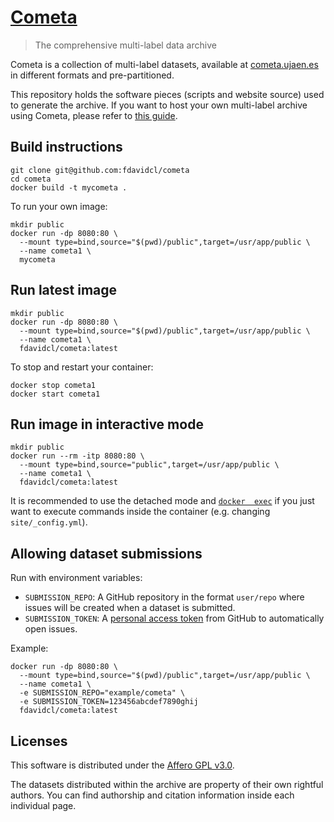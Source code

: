 # [Cometa](https://cometa.ujaen.es)

> The comprehensive multi-label data archive

Cometa is a collection of multi-label datasets, available at [cometa.ujaen.es](https://cometa.ujaen.es) in different 
formats and pre-partitioned.

This repository holds the software pieces (scripts and website source) used to generate the archive. If you 
want to host your own multi-label archive using Cometa, please refer to [this guide](https://cometa.ujaen.es/self-host).

## Build instructions

```
git clone git@github.com:fdavidcl/cometa
cd cometa
docker build -t mycometa .
```

To run your own image:

```
mkdir public
docker run -dp 8080:80 \
  --mount type=bind,source="$(pwd)/public",target=/usr/app/public \
  --name cometa1 \
  mycometa
```

## Run latest image

```
mkdir public
docker run -dp 8080:80 \
  --mount type=bind,source="$(pwd)/public",target=/usr/app/public \
  --name cometa1 \
  fdavidcl/cometa:latest
```

To stop and restart your container:

```
docker stop cometa1
docker start cometa1
```

## Run image in interactive mode

```
mkdir public
docker run --rm -itp 8080:80 \
  --mount type=bind,source="public",target=/usr/app/public \
  --name cometa1 \
  fdavidcl/cometa:latest
```

It is recommended to use the detached mode and [`docker 
exec`](https://docs.docker.com/engine/reference/commandline/exec/) if you just want to execute 
commands inside the container (e.g. changing `site/_config.yml`).

## Allowing dataset submissions

Run with environment variables:

- `SUBMISSION_REPO`: A GitHub repository in the format `user/repo` where issues will be created when a dataset is submitted.
- `SUBMISSION_TOKEN`: A [personal access token](https://github.com/settings/tokens) from GitHub to automatically open issues.

Example:

```
docker run -dp 8080:80 \
  --mount type=bind,source="$(pwd)/public",target=/usr/app/public \
  --name cometa1 \
  -e SUBMISSION_REPO="example/cometa" \
  -e SUBMISSION_TOKEN=123456abcdef7890ghij
  fdavidcl/cometa:latest
```

## Licenses

This software is distributed under the [Affero GPL v3.0](https://github.com/fdavidcl/cometa/blob/master/LICENSE).

The datasets distributed within the archive are property of their own rightful authors. You can find 
authorship and citation information inside each individual page.
